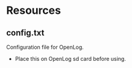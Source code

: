 # Resources

## config.txt
Configuration file for OpenLog.
* Place this on OpenLog sd card before using.